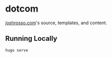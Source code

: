 # dotcom

[joshrosso.com](https://joshrosso.com)'s source, templates, and content.

## Running Locally

```
hugo serve
```
